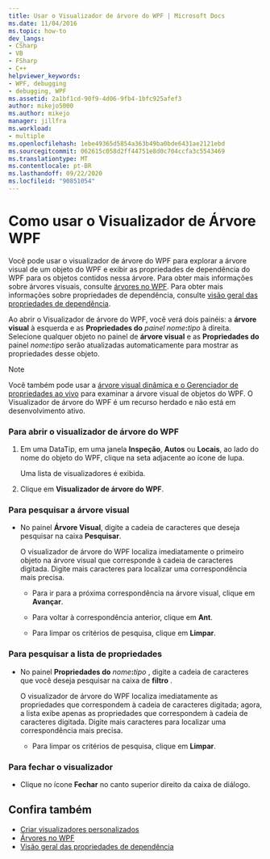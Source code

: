 ```yaml
---
title: Usar o Visualizador de árvore do WPF | Microsoft Docs
ms.date: 11/04/2016
ms.topic: how-to
dev_langs:
- CSharp
- VB
- FSharp
- C++
helpviewer_keywords:
- WPF, debugging
- debugging, WPF
ms.assetid: 2a1bf1cd-90f9-4d06-9fb4-1bfc925afef3
author: mikejo5000
ms.author: mikejo
manager: jillfra
ms.workload:
- multiple
ms.openlocfilehash: 1ebe49365d5854a363b49ba0bde6431ae2121ebd
ms.sourcegitcommit: 062615c058d2ff44751e8d0c704ccfa3c5543469
ms.translationtype: MT
ms.contentlocale: pt-BR
ms.lasthandoff: 09/22/2020
ms.locfileid: "90851054"
---
```

# <a name="how-to-use-the-wpf-tree-visualizer"></a>Como usar o Visualizador de Árvore WPF
Você pode usar o visualizador de árvore do WPF para explorar a árvore visual de um objeto do WPF e exibir as propriedades de dependência do WPF para os objetos contidos nessa árvore. Para obter mais informações sobre árvores visuais, consulte [árvores no WPF](/dotnet/framework/wpf/advanced/trees-in-wpf). Para obter mais informações sobre propriedades de dependência, consulte [visão geral das propriedades de dependência](/dotnet/framework/wpf/advanced/dependency-properties-overview).

 Ao abrir o Visualizador de árvore do WPF, você verá dois painéis: a **árvore visual** à esquerda e as **Propriedades do** _painel nome_**:**_tipo_ à direita. Selecione qualquer objeto no painel de **árvore visual** e as **Propriedades do** painel _nome_**:**_tipo_ serão atualizadas automaticamente para mostrar as propriedades desse objeto.

 > [!NOTE]
 > Você também pode usar a [árvore visual dinâmica e o Gerenciador de propriedades ao vivo](../xaml-tools/inspect-xaml-properties-while-debugging.md) para examinar a árvore visual de objetos do WPF. O Visualizador de árvore do WPF é um recurso herdado e não está em desenvolvimento ativo.

### <a name="to-open-the-wpf-tree-visualizer"></a>Para abrir o visualizador de árvore do WPF

1. Em uma DataTip, em uma janela **Inspeção**, **Autos** ou **Locais**, ao lado do nome do objeto do WPF, clique na seta adjacente ao ícone de lupa.

     Uma lista de visualizadores é exibida.

2. Clique em **Visualizador de árvore do WPF**.

### <a name="to-search-the-visual-tree"></a>Para pesquisar a árvore visual

- No painel **Árvore Visual**, digite a cadeia de caracteres que deseja pesquisar na caixa **Pesquisar**.

  O visualizador de árvore do WPF localiza imediatamente o primeiro objeto na árvore visual que corresponde à cadeia de caracteres digitada. Digite mais caracteres para localizar uma correspondência mais precisa.

  - Para ir para a próxima correspondência na árvore visual, clique em **Avançar**.

  - Para voltar à correspondência anterior, clique em **Ant**.

  - Para limpar os critérios de pesquisa, clique em **Limpar**.

### <a name="to-search-the-properties-list"></a>Para pesquisar a lista de propriedades

- No painel **Propriedades do** _nome_**:**_tipo_ , digite a cadeia de caracteres que você deseja pesquisar na caixa de **filtro** .

  O visualizador de árvore do WPF localiza imediatamente as propriedades que correspondem à cadeia de caracteres digitada; agora, a lista exibe apenas as propriedades que correspondem à cadeia de caracteres digitada. Digite mais caracteres para localizar uma correspondência mais precisa.

  - Para limpar os critérios de pesquisa, clique em **Limpar**.

### <a name="to-close-the-visualizer"></a>Para fechar o visualizador

- Clique no ícone **Fechar** no canto superior direito da caixa de diálogo.

## <a name="see-also"></a>Confira também
- [Criar visualizadores personalizados](../debugger/create-custom-visualizers-of-data.md)
- [Árvores no WPF](/dotnet/framework/wpf/advanced/trees-in-wpf)
- [Visão geral das propriedades de dependência](/dotnet/framework/wpf/advanced/dependency-properties-overview)

